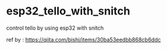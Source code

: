 # esp32_tello_with_snitch
control tello by using esp32 with snitch

ref by : https://qiita.com/bishi/items/30ba53eedbb868cb6ddc
